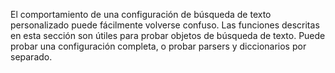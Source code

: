 El comportamiento de una configuración de búsqueda de texto  personalizado puede fácilmente volverse confuso. Las funciones descritas en esta sección son útiles para probar objetos de búsqueda de texto.  Puede probar una configuración completa, o probar parsers y diccionarios por separado.

### 